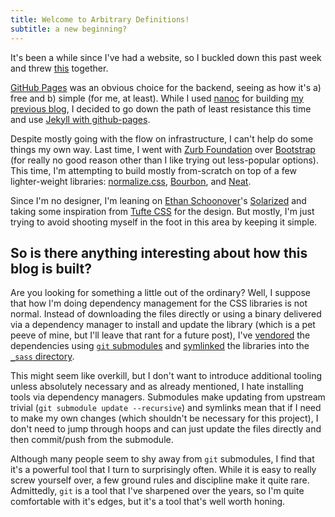 ```yaml
---
title: Welcome to Arbitrary Definitions!
subtitle: a new beginning?
---
```

It's been a while since I've had a website, so I buckled down this past week
and threw [this][kejadlen.github.io] together.

[GitHub Pages] was an obvious choice for the backend, seeing as how it's a)
free and b) simple (for me, at least). While I used [nanoc] for building [my
previous blog][kejadlen.net], I decided to go down the path of least resistance
this time and use [Jekyll with github-pages].

Despite mostly going with the flow on infrastructure, I can't help do some
things my own way. Last time, I went with [Zurb Foundation] over [Bootstrap]
(for really no good reason other than I like trying out less-popular options).
This time, I'm attempting to build mostly from-scratch on top of a few
lighter-weight libraries: [normalize.css], [Bourbon], and [Neat].

Since I'm no designer, I'm leaning on [Ethan Schoonover]'s [Solarized] and
taking some inspiration from [Tufte CSS] for the design. But mostly, I'm just
trying to avoid shooting myself in the foot in this area by keeping it simple.

## So is there anything interesting about how this blog is built?

Are you looking for something a little out of the ordinary? Well, I suppose
that how I'm doing dependency management for the CSS libraries is not normal.
Instead of downloading the files directly or using a binary delivered via
a dependency manager to install and update the library (which is a pet peeve of
mine, but I'll leave that rant for a future post), I've [vendored][vendor] the
dependencies using [`git` submodules][git-submodule] and [symlinked][symlink]
the libraries into the [`_sass` directory][sass].

This might seem like overkill, but I don't want to introduce additional tooling
unless absolutely necessary and as already mentioned, I hate installing tools
via dependency managers. Submodules make updating from upstream trivial (`git
submodule update --recursive`) and symlinks mean that if I need to make my own
changes (which shouldn't be necessary for this project), I don't need to jump
through hoops and can just update the files directly and then commit/push from
the submodule.

Although many people seem to shy away from `git` submodules, I find that it's
a powerful tool that I turn to surprisingly often. While it is easy to really
screw yourself over, a few ground rules and discipline make it quite rare.
Admittedly, `git` is a tool that I've sharpened over the years, so I'm quite
comfortable with it's edges, but it's a tool that's well worth honing.

[kejadlen.github.io]: https://github.com/kejadlen/kejadlen.github.io
[GitHub Pages]: https://pages.github.com/
[nanoc]: http://nanoc.ws/
[kejadlen.net]: https://github.com/kejadlen/kejadlen.net
[Jekyll with github-pages]: https://jekyllrb.com/docs/github-pages/
[Zurb Foundation]: http://foundation.zurb.com/
[Bootstrap]: http://getbootstrap.com/
[normalize.css]: https://necolas.github.io/normalize.css/
[Bourbon]: http://bourbon.io/
[Neat]: http://neat.bourbon.io/
[Ethan Schoonover]: http://ethanschoonover.com/
[Solarized]: http://ethanschoonover.com/solarized
[Tufte CSS]: https://edwardtufte.github.io/tufte-css/
[vendor]: https://github.com/kejadlen/kejadlen.github.io/tree/master/vendor
[git-submodule]: https://git-scm.com/docs/git-submodule
[symlink]: https://en.wikipedia.org/wiki/Symbolic_link#POSIX_and_Unix-like_operating_systems
[sass]: https://github.com/kejadlen/kejadlen.github.io/tree/master/_sass
